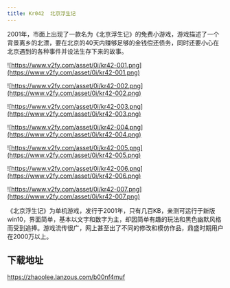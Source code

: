 ```yaml
---
title: Kr042  北京浮生记
---
```



2001年，市面上出现了一款名为《北京浮生记》的免费小游戏，游戏描述了一个背景离乡的北漂，要在北京的40天内赚够足够的金钱偿还债务，同时还要小心在北京遇到的各种事件并设法生存下来的故事。

![https://www.v2fy.com/asset/0i/kr42-001.png](https://www.v2fy.com/asset/0i/kr42-001.png)


![https://www.v2fy.com/asset/0i/kr42-002.png](https://www.v2fy.com/asset/0i/kr42-002.png)


![https://www.v2fy.com/asset/0i/kr42-003.png](https://www.v2fy.com/asset/0i/kr42-003.png)



![https://www.v2fy.com/asset/0i/kr42-004.png](https://www.v2fy.com/asset/0i/kr42-004.png)



![https://www.v2fy.com/asset/0i/kr42-005.png](https://www.v2fy.com/asset/0i/kr42-005.png)


![https://www.v2fy.com/asset/0i/kr42-006.png](https://www.v2fy.com/asset/0i/kr42-006.png)

![https://www.v2fy.com/asset/0i/kr42-007.png](https://www.v2fy.com/asset/0i/kr42-007.png)

《北京浮生记》为单机游戏，发行于2001年，只有几百KB，亲测可运行于新版win10，界面简单，基本以文字和数字为主，却因简单有趣的玩法和黑色幽默风格而受到追捧。游戏流传很广，网上甚至出了不同的修改和模仿作品，鼎盛时期用户在2000万以上。


## 下载地址

https://zhaoolee.lanzous.com/b00nf4muf
